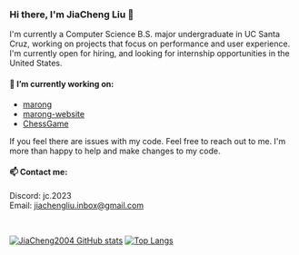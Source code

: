 ### Hi there, I'm JiaCheng Liu 👋

I'm currently a Computer Science B.S. major undergraduate in UC Santa Cruz, working on projects that focus on performance and user experience. I'm currently open for hiring, and looking for internship opportunities in the United States.

#### 🔭 I’m currently working on:
  - [marong](https://github.com/JiaCheng2004/marong)
  - [marong-website](https://github.com/JiaCheng2004/marong-website)
  - [ChessGame](https://github.com/JiaCheng2004/ChessGame)

If you feel there are issues with my code. Feel free to reach out to me. I'm more than happy to help and make changes to my code.
#### :mailbox: Contact me:
Discord: jc.2023
<br/>
Email: jiachengliu.inbox@gmail.com

<br/>

[![JiaCheng2004 GitHub stats](https://github-readme-stats.vercel.app/api?username=JiaCheng2004&theme=transparent)](https://github.com/anuraghazra/github-readme-stats) 
[![Top Langs](https://github-readme-stats.vercel.app/api/top-langs/?username=JiaCheng2004&theme=transparent&layout=compact&hide=shaderlab,c%23)](https://github.com/anuraghazra/github-readme-stats)
